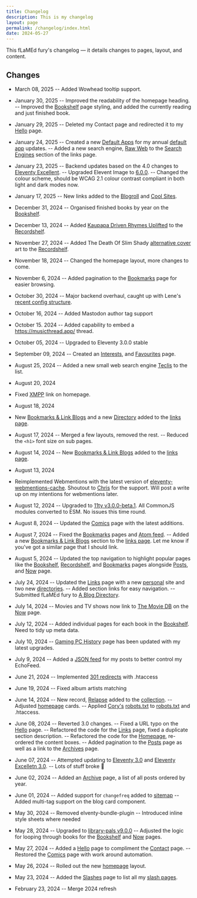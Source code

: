 ```yaml
---
title: Changelog
description: This is my changelog
layout: page
permalink: /changelog/index.html
date: 2024-05-27
---
```


This <span class="gradient-text">fLaMEd fury</span>'s changelog — it details changes to pages, layout, and content.

## Changes

- March 08, 2025
-- Added Wowhead tooltip support.

- January 30, 2025
-- Improved the readability of the homepage heading.
-- Improved the [Bookshelf](/bookshelf/) page styling, and added the currently reading and just finished book.

- January 29, 2025
-- Deleted my Contact page and redirected it to my [Hello](/hello/) page.

- January 24, 2025
-- Created a new [Default Apps](/defaults/) for my annual [default app](https://rknight.me/app-defaults/) updates.
-- Added a new search engine, [Raw Web](https://rawweb.org/) to the [Search Engines](/links/#search) section of the links page.

- January 23, 2025
-- Backend updates based on the 4.0 changes to [Eleventy Excellent](https://eleventy-excellent.netlify.app/blog/eleventy-excellent-40/).
-- Upgraded Elevent Image to [6.0.0](https://github.com/11ty/eleventy-img/releases/tag/v6.0.0).
-- Changed the colour scheme, should be WCAG 2.1 colour contrast compliant in both light and dark modes now.

- January 17, 2025
-- New links added to the [Blogroll](/links/#blogroll) and [Cool Sites](/links/#coolSites).

- December 31, 2024
-- Organised finished books by year on the [Bookshelf](/bookshelf/).

- December 13, 2024
-- Added [Kaupapa Driven Rhymes Uplifted](/recordshelf/#kaupapa-driven-rhymes-uplifted) to the [Recordshelf](/recordshelf/).

- November 27, 2024
-- Added The Death Of Slim Shady [alternative cover](/recordshelf/#the-death-of-slim-shady-(coup-de-grace)) art to the [Recordshelf](/recordshelf/).

- November 18, 2024
-- Changed the homepage layout, more changes to come.

- November 6, 2024
-- Added pagination to the [Bookmarks](/bookmarks/) page for easier browsing.

- October 30, 2024
-- Major backend overhaul, caught up with Lene's [recent config structure](https://www.lenesaile.com/en/blog/organizing-the-eleventy-config-file/#update-june-2024).

- October 16, 2024
-- Added Mastodon author tag support

- October 15. 2024
-- Added capability to embed a https://musicthread.app/ thread.

- October 05, 2024
-- Upgraded to Eleventy 3.0.0 stable

- September 09, 2024
-- Created an [Interests](/interests/), and [Favourites](/favourites/) page.

- August 25, 2024
-- Added a new small web search engine [Teclis](https://teclis.com/) to the list.

- August 20, 2024
- Fixed <a href="xmpp:flamed@omg.lol">XMPP</a> link on homepage.

- August 18, 2024
- New [Bookmarks & Link Blogs](/links/#linkblogs) and a new [Directory](/links/#webdirs) added to the [links page](/links/).

- August 17, 2024
-- Merged a few layouts, removed the rest.
-- Reduced the `<h1>` font size on sub pages.

- August 14, 2024
-- New [Bookmarks & Link Blogs](/links/#linkblogs) added to the [links page](/links/).

- August 13, 2024
- Reimplemented Webmentions with the latest version of [eleventy-webmentions-cache](https://chrisburnell.com/eleventy-cache-webmentions/). Shoutout to [Chris](https://chrisburnell.com/) for the support. Will post a write up on my intentions for webmentions later.

- August 12, 2024
-- Upgraded to [11ty v3.0.0-beta.1](https://www.11ty.dev/blog/three-point-oh-beta-one/). All CommonJS modules converted to ESM. No issues this time round.

- August 8, 2024
-- Updated the [Comics](/comics/) page with the latest additions.

- August 7, 2024
-- Fixed the [Bookmarks](/bookmarks/) pages and [Atom feed](/bookmarks-feed.xml).
-- Added a new [Bookmarks & Link Blogs](/links/#linkblogs) section to the [links page](/links/). Let me know if you've got a similar page that I should link.

- August 5, 2024
-- Updated the top navigation to highlight popular pages like the [Bookshelf](/bookshelf/), [Recordshelf](/recordshelf/), and [Bookmarks](/bookmarks/) pages alongside [Posts](/posts/), and [Now](/now/) page.

- July 24, 2024
-- Updated the [Links](/links/) page with a new [personal](/links/#coolSites) site and two new [directories](/links/#webdirs).
-- Added section links for easy navigation.
-- Submitted fLaMEd fury to [A Blog Directory](https://blogroll.club/).

- July 14, 2024
-- Movies and TV shows now link to [The Movie DB](https://themoviedb.org/) on the [Now](/now/) page.

- July 12, 2024
-- Added individual pages for each book in the [Bookshelf](/bookshelf/). Need to tidy up meta data.

- July 10, 2024
-- [Gaming PC History](/computerhistory/) page has been updated with my latest upgrades.

- July 9, 2024
-- Added a [JSON feed](/feeds/) for my posts to better control my EchoFeed.

- June 21, 2024
-- Implemented [301 redirects](/posts/automate-301-redirects-in-11ty/) with .htaccess

- June 19, 2024
-- Fixed album artists matching

- June 14, 2024
-- New record, [Relapse](/recordshelf/#relapse) added to the [collection](/recordshelf).
-- Adjusted [homepage](/) cards.
-- Applied [Cory's](https://coryd.dev/) [robots.txt](https://raw.githubusercontent.com/ai-robots-txt/ai.robots.txt/main/robots.txt) to [robots.txt](/robots.txt) and .htaccess.

- June 08, 2024
-- Reverted 3.0 changes.
-- Fixed a URL typo on the [Hello](/hello/) page.
-- Refactored the code for the [Links](/links) page, fixed a duplicate section description.
-- Refactored the code for the [Homepage](/), re-ordered the content boxes.
-- Added pagination to the [Posts](/posts/) page as well as a link to the [Archives](/archive/) page.

- June 07, 2024
-- Attempted updating to [Eleventy 3.0](https://www.11ty.dev/blog/canary-eleventy-v3/) and [Eleventy Excelletn 3.0](https://eleventy-excellent.netlify.app/blog/eleventy-excellent-30/).
-- Lots of stuff broke 🫣

- June 02, 2024
-- Added an [Archive](/archive/) page, a list of all posts ordered by year.

- June 01, 2024
-- Added support for `changefreq` added to [sitemap](/sitemap.xml)
-- Added multi-tag support on the blog card component.

- May 30, 2024
-- Removed elventy-bundle-plugin
-- Introduced inline style sheets where needed

- May 28, 2024
-- Upgraded to [library-pals v9.0.0](https://github.com/library-pals/read-action/releases/tag/v9.0.0)
-- Adjusted the logic for looping through books for the [Bookshelf](/bookshelf/) and [Now](/now/) pages.

- May 27, 2024
-- Added a [Hello](/hello/) page to compliment the [Contact](/contact/) page.
-- Restored the [Comics](/comics/) page with work around automation.

- May 26, 2024
-- Rolled out the new [homepage](/) layout.

- May 23, 2024
-- Added the [Slashes](/slashes/) page to list all my [slash pages](https://slashpages.net/).

- February 23, 2024
-- Merge 2024 refresh